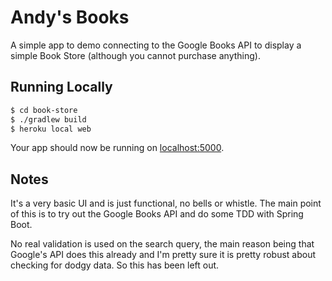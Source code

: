 # Andy's Books

A simple app to demo connecting to the Google Books API to display a simple Book Store (although you cannot purchase anything).

## Running Locally

```sh
$ cd book-store
$ ./gradlew build
$ heroku local web
```

Your app should now be running on [localhost:5000](http://localhost:5000/).

## Notes

It's a very basic UI and is just functional, no bells or whistle. The main point of this is to try out the Google Books API and do some TDD with Spring Boot.

No real validation is used on the search query, the main reason being that Google's API does this already and I'm pretty sure it is pretty robust about checking for dodgy data. So this has been left out.
